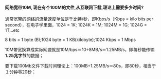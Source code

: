


#### 网络宽带10M, 现在有个100M的文件,从互联网下载,理论上需要多少时间?

通常宽带的网络的流量速度单位是千比特/秒，即Kbps/s（Kbps = kilo bits per second），在电子学里面，1024 = 1K; 1024K = 1M; 1024M = 1G; 1024G = 1T...etc

8 bits = 1 byte (B);1024 byte = 1 KB(kilobyte);1024 Kbps = 1 Mbps

10M带宽换算成实际网速就是10M/bps＝10÷8MB/s＝1.25MB/s，即每秒能传输**1.25兆字节**的数据；

要下载100Mb文件下载时间理论上：100MB÷1.25MB/s＝80s，即80秒，相当于１分钟零20秒；
